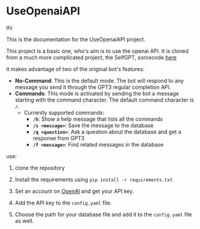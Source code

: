 # UseOpenaiAPI

thi

This is the documentation for the UseOpenaiAPI project. 

This project is a basic one, who's aim is to use the openai API. 
It is cloned from a much more complicated project, the SelfGPT, sorcecode [here](https://github.com/mangate/SelfGPT)

it makes advantage of two of the original bot's features:

- **No-Command**: This is the default mode. The bot will respond to any message you send it through the GPT3 regular completion API.
- **Commands**: This mode is activated by sending the bot a message starting with the command character. The default command character is `/`. 
  - Currently supported commands:
    - **`/h`**: Show a help message that lists all the commands
    - **`/s <message>`**: Save the message to the database
    - **`/q <question>`**: Ask a question about the database and get a response from GPT3
    - **`/f <message>`**: Find related messages in the database

use:
1. clone the repository
2. Install the requirements using `pip install -r requirements.txt`

3. Set an account on [OpenAI](https://beta.openai.com/) and get your API key.

4. Add the API key to the `config.yaml` file.

5. Choose the path for your database file and add it to the `config.yaml` file as well.
